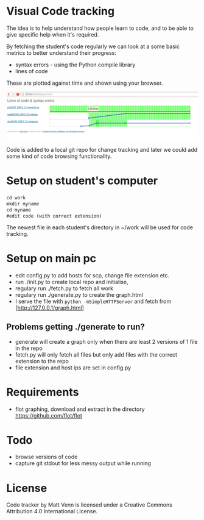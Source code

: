 # Visual Code tracking 

The idea is to help understand how people learn to code, and to be able to give specific help when it's required.

By fetching the student's code regularly we can look at a some basic metrics to better understand their progress:

* syntax errors - using the Python compile library
* lines of code

These are plotted against time and shown using your browser. 

![screenshot](screenshot.png)

Code is added to a local git repo for change tracking and later we could add some kind of code browsing functionality.

# Setup on student's computer

    cd work
    mkdir myname
    cd myname
    #edit code (with correct extension)

The newest file in each student's directory in ~/work will be used for code tracking.

# Setup on main pc

* edit config.py to add hosts for scp, change file extension etc.
* run ./init.py to create local repo and initialise,
* regulary run ./fetch.py to fetch all work
* regulary run ./generate.py to create the graph.html
* I serve the file with `python -mSimpleHTTPServer` and fetch from [http://127.0.0.1/graph.html]

## Problems getting ./generate to run?

* generate will create a graph only when there are least 2 versions of 1 file in the repo
* fetch.py will only fetch all files but only add files with the correct extension to the repo
* file extension and host ips are set in config.py

# Requirements

* flot graphing, download and extract in the directory https://github.com/flot/flot

# Todo

* browse versions of code
* capture git stdout for less messy output while running

# License

Code tracker by Matt Venn is licensed under a Creative Commons Attribution 4.0 International License.
